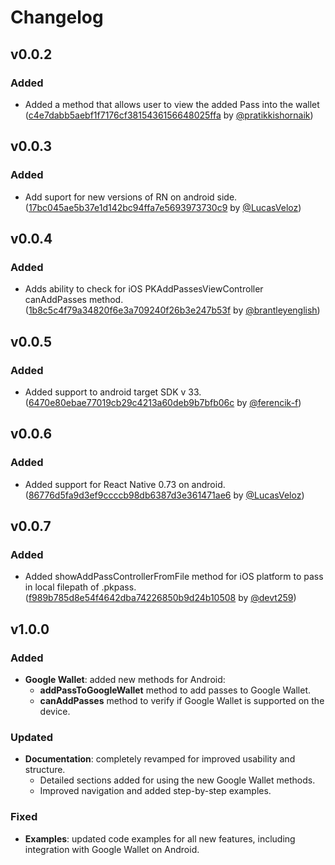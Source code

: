 # Changelog

## v0.0.2

### Added

- Added a method that allows user to view the added Pass into the wallet ([c4e7dabb5aebf1f7176cf3815436156648025ffa](https://github.com/dev-family/react-native-wallet-manager/pull/1/commits/c4e7dabb5aebf1f7176cf3815436156648025ffa) by [@pratikkishornaik](https://github.com/pratikkishornaik))

## v0.0.3

### Added

- Add suport for new versions of RN on android side. ([17bc045ae5b37e1d142bc94ffa7e5693973730c9](https://github.com/dev-family/react-native-wallet-manager/pull/11/commits/17bc045ae5b37e1d142bc94ffa7e5693973730c9) by [@LucasVeloz](https://github.com/LucasVeloz))

## v0.0.4

### Added

- Adds ability to check for iOS PKAddPassesViewController canAddPasses method. ([1b8c5c4f79a34820f6e3a709240f26b3e247b53f](https://github.com/dev-family/react-native-wallet-manager/pull/11/commits/1b8c5c4f79a34820f6e3a709240f26b3e247b53f) by [@brantleyenglish](https://github.com/brantleyenglish))

## v0.0.5

### Added

- Added support to android target SDK v 33. ([6470e80ebae77019cb29c4213a60deb9b7bfb06c](https://github.com/dev-family/react-native-wallet-manager/pull/15/commits/6470e80ebae77019cb29c4213a60deb9b7bfb06c) by [@ferencik-f](https://github.com/ferencik-f))

## v0.0.6

### Added

- Added support for React Native 0.73 on android. ([86776d5fa9d3ef9ccccb98db6387d3e361471ae6](https://github.com/dev-family/react-native-wallet-manager/pull/18/commits/86776d5fa9d3ef9ccccb98db6387d3e361471ae6) by [@LucasVeloz](https://github.com/LucasVeloz))

## v0.0.7

### Added

- Added showAddPassControllerFromFile method for iOS platform to pass in local filepath of .pkpass. ([f989b785d8e54f4642dba74226850b9d24b10508](https://github.com/dev-family/react-native-wallet-manager/pull/21/commits/f989b785d8e54f4642dba74226850b9d24b10508) by [@devt259](https://github.com/devt259))

## v1.0.0

### Added

- **Google Wallet**: added new methods for Android:
  - **addPassToGoogleWallet** method to add passes to Google Wallet.
  - **canAddPasses** method to verify if Google Wallet is supported on the device.

### Updated

- **Documentation**: completely revamped for improved usability and structure.
  - Detailed sections added for using the new Google Wallet methods.
  - Improved navigation and added step-by-step examples.

### Fixed

- **Examples**: updated code examples for all new features, including integration with Google Wallet on Android.
